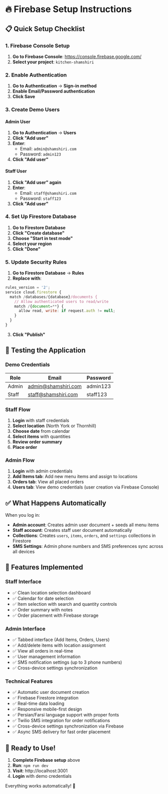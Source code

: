 # 🔥 Firebase Setup Instructions

## 📋 Quick Setup Checklist

### 1. Firebase Console Setup

1. **Go to Firebase Console**: https://console.firebase.google.com/
2. **Select your project**: `kitchen-shamshiri`

### 2. Enable Authentication

1. **Go to Authentication** → **Sign-in method**
2. **Enable Email/Password authentication**
3. **Click Save**

### 3. Create Demo Users

#### Admin User
1. **Go to Authentication** → **Users**
2. **Click "Add user"**
3. **Enter**:
   - Email: `admin@shamshiri.com`
   - Password: `admin123`
4. **Click "Add user"**

#### Staff User
1. **Click "Add user" again**
2. **Enter**:
   - Email: `staff@shamshiri.com`
   - Password: `staff123`
3. **Click "Add user"**

### 4. Set Up Firestore Database

1. **Go to Firestore Database**
2. **Click "Create database"**
3. **Choose "Start in test mode"**
4. **Select your region**
5. **Click "Done"**

### 5. Update Security Rules

1. **Go to Firestore Database** → **Rules**
2. **Replace with**:
```javascript
rules_version = '2';
service cloud.firestore {
  match /databases/{database}/documents {
    // Allow authenticated users to read/write
    match /{document=**} {
      allow read, write: if request.auth != null;
    }
  }
}
```
3. **Click "Publish"**

## 🎯 Testing the Application

### Demo Credentials

| Role  | Email | Password |
|-------|-------|----------|
| Admin | admin@shamshiri.com | admin123 |
| Staff | staff@shamshiri.com | staff123 |

### Staff Flow
1. **Login** with staff credentials
2. **Select location** (North York or Thornhill)
3. **Choose date** from calendar
4. **Select items** with quantities
5. **Review order summary**
6. **Place order**

### Admin Flow
1. **Login** with admin credentials
2. **Add Items tab**: Add new menu items and assign to locations
3. **Orders tab**: View all placed orders
4. **Users tab**: View demo credentials (user creation via Firebase Console)

## ✅ What Happens Automatically

When you log in:
- **Admin account**: Creates admin user document + seeds all menu items
- **Staff account**: Creates staff user document automatically
- **Collections**: Creates `users`, `items`, `orders`, and `settings` collections in Firestore
- **SMS Settings**: Admin phone numbers and SMS preferences sync across all devices

## 🔧 Features Implemented

### Staff Interface
- ✅ Clean location selection dashboard
- ✅ Calendar for date selection
- ✅ Item selection with search and quantity controls
- ✅ Order summary with notes
- ✅ Order placement with Firebase storage

### Admin Interface  
- ✅ Tabbed interface (Add Items, Orders, Users)
- ✅ Add/delete items with location assignment
- ✅ View all orders in real-time
- ✅ User management information
- ✅ SMS notification settings (up to 3 phone numbers)
- ✅ Cross-device settings synchronization

### Technical Features
- ✅ Automatic user document creation
- ✅ Firebase Firestore integration
- ✅ Real-time data loading
- ✅ Responsive mobile-first design
- ✅ Persian/Farsi language support with proper fonts
- ✅ Twilio SMS integration for order notifications
- ✅ Cross-device settings synchronization via Firebase
- ✅ Async SMS delivery for fast order placement

## 🚀 Ready to Use!

1. **Complete Firebase setup** above
2. **Run**: `npm run dev`
3. **Visit**: http://localhost:3001
4. **Login** with demo credentials

Everything works automatically! 🎉 
